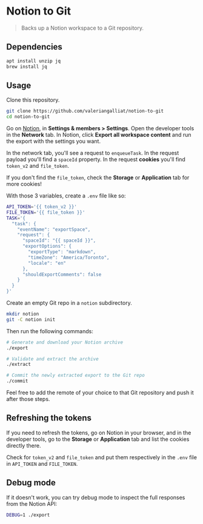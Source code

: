# Notion to Git

> Backs up a Notion workspace to a Git repository.

## Dependencies

```sh
apt install unzip jq
brew install jq
```

## Usage

Clone this repository.

```sh
git clone https://github.com/valeriangalliat/notion-to-git
cd notion-to-git
```

Go on [Notion](https://www.notion.so/), in **Settings & members > Settings**.
Open the developer tools in the **Network** tab. In Notion, click
**Export all workspace content** and run the export with the settings
you want.

In the network tab, you'll see a request to `enqueueTask`. In the
request payload you'll find a `spaceId` property. In the request
**cookies** you'll find `token_v2` and `file_token`.

If you don't find the `file_token`, check the **Storage** or
**Application** tab for more cookies!

With those 3 variables, create a `.env` file like so:

```sh
API_TOKEN='{{ token_v2 }}'
FILE_TOKEN='{{ file_token }}'
TASK='{
  "task": {
    "eventName": "exportSpace",
    "request": {
      "spaceId": "{{ spaceId }}",
      "exportOptions": {
        "exportType": "markdown",
        "timeZone": "America/Toronto",
        "locale": "en"
      },
      "shouldExportComments": false
    }
  }
}'
```

Create an empty Git repo in a `notion` subdirectory.

```sh
mkdir notion
git -C notion init
```

Then run the following commands:


```sh
# Generate and download your Notion archive
./export

# Validate and extract the archive
./extract

# Commit the newly extracted export to the Git repo
./commit
```

Feel free to add the remote of your choice to that Git repository and
push it after those steps.

## Refreshing the tokens

If you need to refresh the tokens, go on Notion in your browser, and in
the developer tools, go to the **Storage** or **Application** tab and
list the cookies directly there.

Check for `token_v2` and `file_token` and put them respectively in the
`.env` file in `API_TOKEN` and `FILE_TOKEN`.

## Debug mode

If it doesn't work, you can try debug mode to inspect the full responses
from the Notion API:

```sh
DEBUG=1 ./export
```
